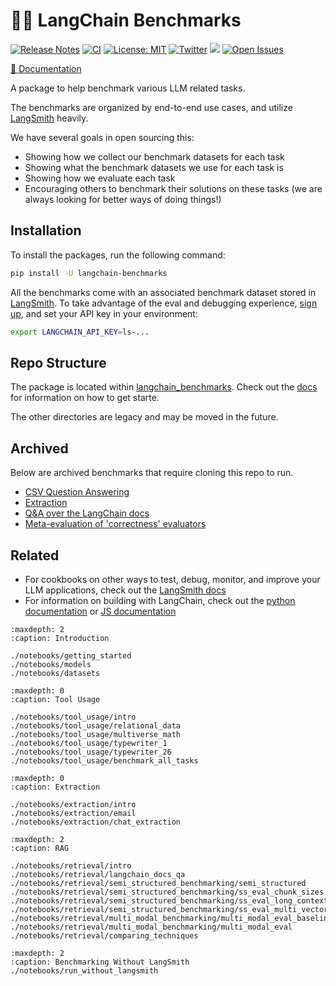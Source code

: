 # 🦜💯 LangChain Benchmarks

[![Release Notes](https://img.shields.io/github/release/langchain-ai/langchain-benchmarks)](https://github.com/langchain-ai/langchain-benchmarks/releases)
[![CI](https://github.com/langchain-ai/langchain-benchmarks/actions/workflows/ci.yml/badge.svg)](https://github.com/langchain-ai/langchain-benchmarks/actions/workflows/ci.yml)
[![License: MIT](https://img.shields.io/badge/License-MIT-yellow.svg)](https://opensource.org/licenses/MIT)
[![Twitter](https://img.shields.io/twitter/url/https/twitter.com/langchainai.svg?style=social&label=Follow%20%40LangChainAI)](https://twitter.com/langchainai)
[![](https://dcbadge.vercel.app/api/server/6adMQxSpJS?compact=true&style=flat)](https://discord.gg/6adMQxSpJS)
[![Open Issues](https://img.shields.io/github/issues-raw/langchain-ai/langchain-benchmarks)](https://github.com/langchain-ai/langchain-benchmarks/issues)


[📖 Documentation](https://langchain-ai.github.io/langchain-benchmarks/index.html)

A package to help benchmark various LLM related tasks.

The benchmarks are organized by end-to-end use cases, and
utilize [LangSmith](https://smith.langchain.com/) heavily.

We have several goals in open sourcing this:

- Showing how we collect our benchmark datasets for each task
- Showing what the benchmark datasets we use for each task is
- Showing how we evaluate each task
- Encouraging others to benchmark their solutions on these tasks (we are always looking for better ways of doing things!)

## Installation

To install the packages, run the following command:

```bash
pip install -U langchain-benchmarks
```

All the benchmarks come with an associated benchmark dataset stored in [LangSmith](https://smith.langchain.com). To take advantage of the eval and debugging experience, [sign up](https://smith.langchain.com), and set your API key in your environment:

```bash
export LANGCHAIN_API_KEY=ls-...
```

## Repo Structure

The package is located within [langchain_benchmarks](./langchain_benchmarks/). Check out the [docs](https://langchain-ai.github.io/langchain-benchmarks/index.html) for information on how to get starte.

The other directories are legacy and may be moved in the future.


## Archived

Below are archived benchmarks that require cloning this repo to run.

- [CSV Question Answering](https://github.com/langchain-ai/langchain-benchmarks/tree/main/csv-qa)
- [Extraction](https://github.com/langchain-ai/langchain-benchmarks/tree/main/extraction)
- [Q&A over the LangChain docs](https://github.com/langchain-ai/langchain-benchmarks/tree/main/langchain-docs-benchmarking)
- [Meta-evaluation of 'correctness' evaluators](https://github.com/langchain-ai/langchain-benchmarks/tree/main/meta-evals)


## Related

- For cookbooks on other ways to test, debug, monitor, and improve your LLM applications, check out the [LangSmith docs](https://docs.smith.langchain.com/)
- For information on building with LangChain, check out the [python documentation](https://python.langchain.com/docs/get_started/introduction) or [JS documentation](https://js.langchain.com/docs/get_started/introduction)

```{toctree}
:maxdepth: 2
:caption: Introduction

./notebooks/getting_started
./notebooks/models
./notebooks/datasets
```


```{toctree}
:maxdepth: 0
:caption: Tool Usage

./notebooks/tool_usage/intro
./notebooks/tool_usage/relational_data
./notebooks/tool_usage/multiverse_math
./notebooks/tool_usage/typewriter_1
./notebooks/tool_usage/typewriter_26
./notebooks/tool_usage/benchmark_all_tasks
```

```{toctree}
:maxdepth: 0
:caption: Extraction

./notebooks/extraction/intro
./notebooks/extraction/email
./notebooks/extraction/chat_extraction
```

```{toctree}
:maxdepth: 2
:caption: RAG

./notebooks/retrieval/intro
./notebooks/retrieval/langchain_docs_qa
./notebooks/retrieval/semi_structured_benchmarking/semi_structured
./notebooks/retrieval/semi_structured_benchmarking/ss_eval_chunk_sizes
./notebooks/retrieval/semi_structured_benchmarking/ss_eval_long_context
./notebooks/retrieval/semi_structured_benchmarking/ss_eval_multi_vector
./notebooks/retrieval/multi_modal_benchmarking/multi_modal_eval_baseline
./notebooks/retrieval/multi_modal_benchmarking/multi_modal_eval
./notebooks/retrieval/comparing_techniques
```

```{toctree}
:maxdepth: 2
:caption: Benchmarking Without LangSmith 
./notebooks/run_without_langsmith
```

